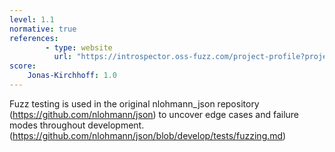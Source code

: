 ```yaml
---
level: 1.1
normative: true
references:
        - type: website
          url: "https://introspector.oss-fuzz.com/project-profile?project=json"
score:
    Jonas-Kirchhoff: 1.0
---
```


Fuzz testing is used in the original nlohmann_json repository (https://github.com/nlohmann/json) to uncover edge cases and failure modes throughout development. (https://github.com/nlohmann/json/blob/develop/tests/fuzzing.md)
